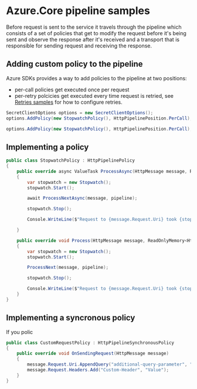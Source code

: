 # Azure.Core pipeline samples

Before request is sent to the service it travels through the pipeline which consists of a set of policies that get to modify the request before it's being sent and observe the response after it's received and a transport that is responsible for sending request and receiving the response.

## Adding custom policy to the pipeline

Azure SDKs provides a way to add policies to the pipeline at two positions:

 - per-call policies get executed once per request
 - per-retry polcicies get executed every time request is retried, see [Retries samples](./Retries.md) for how to configure retries.

```C# Snippet:AddingPerCallPolicy
SecretClientOptions options = new SecretClientOptions();
options.AddPolicy(new StopwatchPolicy(), HttpPipelinePosition.PerCall);

options.AddPolicy(new StopwatchPolicy(), HttpPipelinePosition.PerCall);
```

## Implementing a policy

```C# Snippet:StopwatchPolicy
public class StopwatchPolicy : HttpPipelinePolicy
{
    public override async ValueTask ProcessAsync(HttpMessage message, ReadOnlyMemory<HttpPipelinePolicy> pipeline)
    {
        var stopwatch = new Stopwatch();
        stopwatch.Start();

        await ProcessNextAsync(message, pipeline);

        stopwatch.Stop();

        Console.WriteLine($"Request to {message.Request.Uri} took {stopwatch.Elapsed}");

    }

    public override void Process(HttpMessage message, ReadOnlyMemory<HttpPipelinePolicy> pipeline)
    {
        var stopwatch = new Stopwatch();
        stopwatch.Start();

        ProcessNext(message, pipeline);

        stopwatch.Stop();

        Console.WriteLine($"Request to {message.Request.Uri} took {stopwatch.Elapsed}");
    }
}
```

## Implementing a syncronous policy

If you polic
```C# Snippet:SyncPolicy
public class CustomRequestPolicy : HttpPipelineSynchronousPolicy
{
    public override void OnSendingRequest(HttpMessage message)
    {
        message.Request.Uri.AppendQuery("additional-query-parameter", "42");
        message.Request.Headers.Add("Custom-Header", "Value");
    }
}
```
